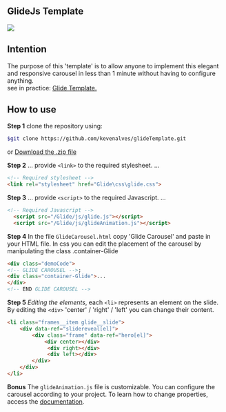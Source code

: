 ## GlideJs Template

<img src="https://j.gifs.com/GRxnOL.gif"/>

## Intention

The purpose of this 'template' is to allow anyone to implement this elegant and responsive carousel in less than 1 minute without having to configure anything.
<br>
see in practice: <a href="https://glide-template.netlify.app/">Glide Template.</a>

## How to use

**Step 1**
clone the repository using:

```bash
$git clone https://github.com/kevenalves/glideTemplate.git
```
or
<a href="Glide.rar">Download the .zip file</a>

**Step 2**
... provide `<link>` to the required stylesheet. 
 ...

```html
<!-- Required stylesheet -->
<link rel="stylesheet" href="Glide\css\glide.css">
```

**Step 3**
... provide `<script>` to the required Javascript. 
 ...

```html
<!-- Required Javascript -->
  <script src="/Glide/js/glide.js"></script>
  <script src="/Glide/js/glideAnimation.js"></script>
```

**Step 4**
In the file `GlideCarousel.html` copy 'Glide Carousel' and paste in your HTML file.
In css you can edit the placement of the carousel by manipulating the class .container-Glide

```html
<div class="demoCode">
<!-- GLIDE CAROUSEL -->;
<div class="container-Glide">...
</div>    
<!-- END GLIDE CAROUSEL -->
```

**Step 5**
*Editing the elements*,
each `<li>` represents an element on the slide.
By editing the `<div>` 'center' / 'right' / 'left' you can change their content.

```html
<li class="frames__item glide__slide">
    <div data-ref="slidereveal[el]">
        <div class="frame" data-ref="hero[el]">
            <div center></div>
             <div right></div>
             <div left></div>
        </div>
    </div>
</li>
```

**Bonus**
The `glideAnimation.js` file is customizable.
You can configure the carousel according to your project.
To learn how to change properties, access the <a href="https://glidejs.com/docs/options/" target="_blank">documentation</a>.